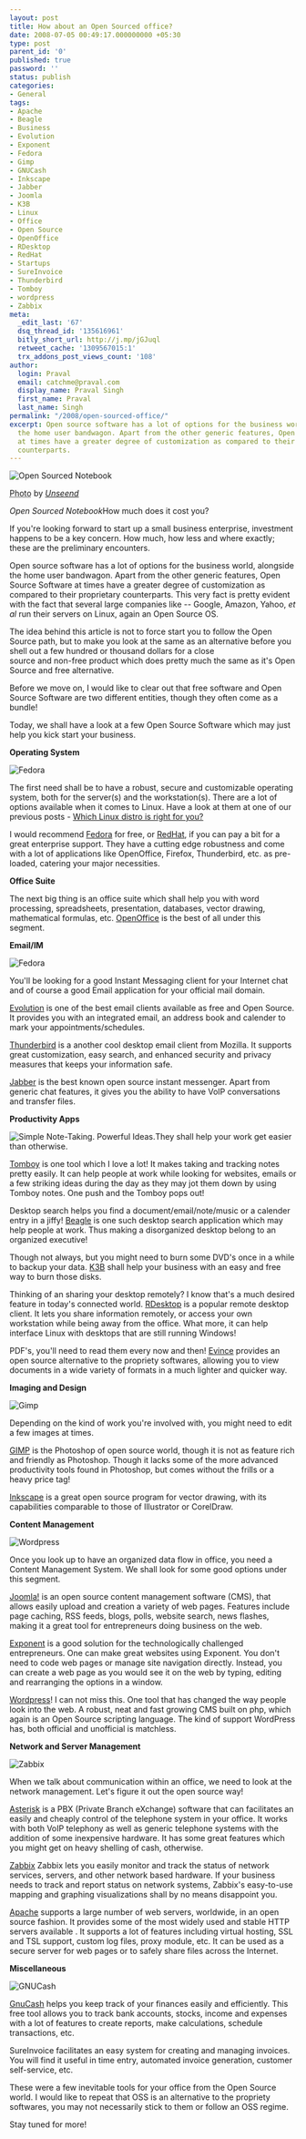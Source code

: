 ```yaml
---
layout: post
title: How about an Open Sourced office?
date: 2008-07-05 00:49:17.000000000 +05:30
type: post
parent_id: '0'
published: true
password: ''
status: publish
categories:
- General
tags:
- Apache
- Beagle
- Business
- Evolution
- Exponent
- Fedora
- Gimp
- GNUCash
- Inkscape
- Jabber
- Joomla
- K3B
- Linux
- Office
- Open Source
- OpenOffice
- RDesktop
- RedHat
- Startups
- SureInvoice
- Thunderbird
- Tomboy
- wordpress
- Zabbix
meta:
  _edit_last: '67'
  dsq_thread_id: '135616961'
  bitly_short_url: http://j.mp/jGJuql
  retweet_cache: '1309567015:1'
  trx_addons_post_views_count: '108'
author:
  login: Praval
  email: catchme@praval.com
  display_name: Praval Singh
  first_name: Praval
  last_name: Singh
permalink: "/2008/open-sourced-office/"
excerpt: Open source software has a lot of options for the business world, alongside
  the home user bandwagon. Apart from the other generic features, Open Source softwares
  at times have a greater degree of customization as compared to their proprietary
  counterparts.
---
```

<div class="figure"><img src="/static/2008/07/open-sourced-notebook.jpg" alt="Open Sourced Notebook" />
<p class="credit"><abbr class="type" title="Photograph">Photo</abbr> by <cite><a href="http://www.flickr.com/photos/28157079@N05/2634729244/">Unseend</a></cite></p>
<p class="caption"><em>Open Sourced Notebook</em>How much does it cost you?</p>
</div>
<p>If you're looking forward to start up a small business enterprise, investment happens to be a key concern. How much, how less and where exactly; these are the preliminary encounters.</p>
<p>Open source software has a lot of options for the business world, alongside the home user bandwagon.  Apart from the other generic features, Open Source Software at times have a greater degree of customization as compared to their proprietary counterparts. This very fact is pretty evident with the fact that several large companies like -- Google, Amazon, Yahoo, <em>et al</em> run their servers on Linux, again an Open Source OS.</p>
<p>The idea behind this article is not to force start you to follow the Open Source path, but to make you look at the same as an alternative before you shell out a few hundred or thousand dollars for a close<br />
source and non-free product which does pretty much the same as it's Open Source and free alternative.</p>
<p>Before we move on, I would like to clear out that free software and Open Source Software are two different entities, though they often come as a bundle!</p>
<p>Today, we shall have a look at a few Open Source Software which may just help you kick start your business.</p>
<p><strong>Operating System</strong></p>
<p><img style="float: none; border: 0 none;" src="/static/2008/07/fedora.png" alt="Fedora" /></p>
<p>The first need shall be to have a robust, secure and customizable operating system, both for the server(s) and the workstation(s). There are a lot of options available when it comes to Linux. Have a look at them at one of our previous posts - <a href="/2008/choice-of-linux-distros/">Which Linux distro is right for you?</a></p>
<p>I would recommend <a href="http://fedoraproject.org">Fedora</a> for free, or <a href="http://www.redhat.com">RedHat</a>, if you can pay a bit for a great enterprise support. They have a cutting edge robustness and come with a lot of applications like OpenOffice, Firefox, Thunderbird, etc. as pre-loaded, catering your major necessities.</p>
<p><strong>Office Suite</strong></p>
<p>The next big thing is an office suite which shall help you with  word processing, spreadsheets, presentation, databases, vector drawing, mathematical formulas, etc. <a href="http://www.openoffice.org">OpenOffice</a> is the best of all under this segment.</p>
<p><strong>Email/IM</strong></p>
<p><img style="float: none; border: 0 none;" src="/static/2008/07/thunderbird.jpg" alt="Fedora" /></p>
<p>You'll be looking for a good Instant Messaging client for your Internet chat and of course a good Email application for your official mail domain.</p>
<p><a href="http://www.gnome.org/projects/evolution/">Evolution</a> is one of the best email clients available as free and Open Source. It provides you with an integrated email, an address book and calender to mark your appointments/schedules.</p>
<p><a href="http://www.mozilla.com/thunderbird/">Thunderbird</a> is a another cool desktop email client from Mozilla. It supports great customization, easy search, and enhanced security and privacy measures that keeps your information safe.</p>
<p><a href="http://www.jabber.org">Jabber</a> is the best known open source instant messenger. Apart from generic chat features, it gives you the ability to have VoIP conversations and transfer files.</p>
<p><strong>Productivity Apps</strong></p>
<p><img style="border: 0 none;" src="/static/2008/07/tomboy.png" alt="Simple Note-Taking. Powerful Ideas." />They shall help your work get easier than otherwise.</p>
<p><a href="http://www.gnome.org/projects/tomboy/">Tomboy</a> is one tool which I love a lot! It makes taking and tracking notes pretty easily. It can help people at work while looking for websites, emails or a few striking ideas during the day as they may jot them down by using Tomboy notes. One push and the Tomboy pops out!</p>
<p>Desktop search helps you find a document/email/note/music or a calender entry in a jiffy! <a href="http://beagle-project.org/">Beagle</a> is one such desktop search application which may help people at work. Thus making a disorganized desktop belong to an organized executive!</p>
<p>Though not always, but you might need to burn some DVD's once in a while to backup your data. <a href="http://k3b.plainblack.com/">K3B</a> shall help your business with an easy and free way to burn those disks.</p>
<p>Thinking of an sharing your desktop remotely? I know that's a much desired feature in today's connected world. <a href="http://www.rdesktop.org/">RDesktop</a> is a popular remote desktop client. It lets you share information remotely, or access your own workstation while being away from the office. What more, it can help interface Linux with desktops that are still running Windows!</p>
<p>PDF's, you'll need to read them every now and then! <a href="http://www.gnome.org/projects/evince">Evince</a> provides an open source alternative to the propriety softwares, allowing you to view documents in a wide variety of formats in a much lighter and quicker way.</p>
<p><strong>Imaging and Design</strong></p>
<p><img style="float: none; border: 0 none;" src="/static/2008/07/gimp.png" alt="Gimp" /></p>
<p>Depending on the kind of work you're involved with, you might need to edit a few images at times.</p>
<p><a href="http://www.gimp.org/">GIMP</a> is the Photoshop of open source world, though it is not as feature rich and friendly as Photoshop. Though it lacks some of the more advanced productivity tools found in Photoshop, but comes without the frills or a heavy price tag!</p>
<p><a href="http://www.inkscape.org/">Inkscape</a> is a great open source program for vector drawing, with its capabilities comparable to those of Illustrator or CorelDraw.</p>
<p><strong>Content Management</strong></p>
<p><img style="float: none; border: 0 none;" src="/static/2008/07/wordpress.jpg" alt="Wordpress" /></p>
<p>Once you look up to have an organized data flow in office, you need a Content Management System. We shall look for some good options under this segment.</p>
<p><a href="http://www.joomla.org/">Joomla!</a> is an open source content management software (CMS), that allows easily upload and creation a variety of web pages. Features include page caching, RSS feeds, blogs, polls, website search, news flashes, making it a great tool for entrepreneurs doing business on the web.</p>
<p><a href="http://exponentcms.org/">Exponent</a> is a good solution for the technologically challenged entrepreneurs. One can make great websites using Exponent. You don't need to code web pages or manage site navigation directly. Instead, you can create a web page as you would see it on the web by typing, editing and rearranging the options in a window.</p>
<p><a href="http://www.wordpress.com">Wordpress</a>! I can not miss this. One tool that has changed the way people look into the web. A robust, neat and fast growing CMS built on php, which again is an Open Source scripting language. The kind of support WordPress has, both official and unofficial is matchless.</p>
<p><strong>Network and Server Management</strong></p>
<p><img style="float: none; border: 0 none;" src="/static/2008/07/zabbix.png" alt="Zabbix" /></p>
<p>When we talk about communication within an office, we need to look at the network management. Let's figure it out the open source way!</p>
<p><a href="http://www.asterisk.org/">Asterisk</a> is a PBX (Private Branch eXchange) software that can facilitates an easily and cheaply control of the telephone system in your office. It works with both VoIP telephony as well as generic telephone systems with the addition of some inexpensive hardware. It has some great features which you might get on heavy shelling of cash, otherwise.</p>
<p><a href="http://www.zabbix.com/">Zabbix</a> Zabbix lets you easily monitor and track the status of network services, servers, and other network based hardware. If your business needs to track and report status on network systems, Zabbix's easy-to-use mapping and graphing visualizations shall by no means disappoint you.</p>
<p><a href="http://www.apache.org/">Apache</a> supports a large number of web servers, worldwide, in an open source fashion. It provides some of the most widely used and stable HTTP servers available . It supports a lot of features including virtual hosting, SSL and TSL support, custom log files, proxy module, etc. It can be used as a secure server for web pages or to safely share files across the Internet.</p>
<p><strong>Miscellaneous</strong></p>
<p><img style="float: none; border: 0 none;" src="/static/2008/07/gnucash.png" alt="GNUCash" /></p>
<p><a href="http://www.gnucash.org/">GnuCash</a> helps you keep track of your finances easily and efficiently. This free tool allows you to track bank accounts, stocks, income and expenses with a lot of features to create reports, make calculations, schedule transactions, etc.</p>
<p>SureInvoice facilitates an easy system for creating and managing invoices. You will find it useful in time entry, automated invoice generation, customer self-service, etc.</p>
<p>These were a few inevitable tools for your office from the Open Source world. I would like to repeat that OSS is an alternative to the propriety softwares, you may not necessarily stick to them or follow an OSS regime.</p>
<p>Stay tuned for more!</p>
